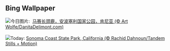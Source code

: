 ## Bing Wallpaper
![](https://www.bing.com/th?id=OHR.AmboseliGiraffes_ZH-CN9276085602_UHD.jpg&w=1000)今日图片: &nbsp;[马赛长颈鹿，安波塞利国家公园，肯尼亚 (© Art Wolfe/DanitaDelimont.com)](https://www.bing.com/th?id=OHR.AmboseliGiraffes_ZH-CN9276085602_UHD.jpg)
<br><br/>
![](https://www.bing.com/th?id=OHR.SonomaCoast_EN-US5218026576_UHD.jpg&w=1000)Today: [Sonoma Coast State Park, California (© Rachid Dahnoun/Tandem Stills + Motion)](https://www.bing.com/th?id=OHR.SonomaCoast_EN-US5218026576_UHD.jpg)
<br><br/>
